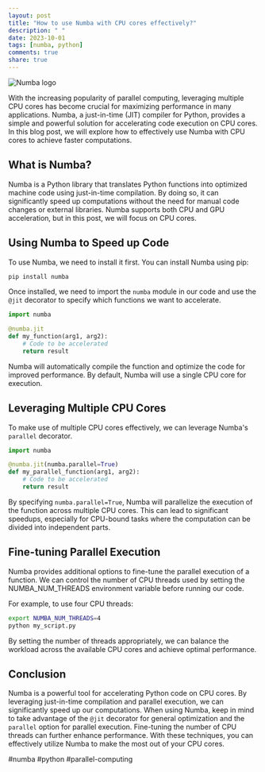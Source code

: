```yaml
---
layout: post
title: "How to use Numba with CPU cores effectively?"
description: " "
date: 2023-10-01
tags: [numba, python]
comments: true
share: true
---
```


![Numba logo](https://numba.pydata.org/_static/numba-icon-300.png)

With the increasing popularity of parallel computing, leveraging multiple CPU cores has become crucial for maximizing performance in many applications. Numba, a just-in-time (JIT) compiler for Python, provides a simple and powerful solution for accelerating code execution on CPU cores. In this blog post, we will explore how to effectively use Numba with CPU cores to achieve faster computations.

## What is Numba?

Numba is a Python library that translates Python functions into optimized machine code using just-in-time compilation. By doing so, it can significantly speed up computations without the need for manual code changes or external libraries. Numba supports both CPU and GPU acceleration, but in this post, we will focus on CPU cores.

## Using Numba to Speed up Code

To use Numba, we need to install it first. You can install Numba using pip:

```bash
pip install numba
```

Once installed, we need to import the `numba` module in our code and use the `@jit` decorator to specify which functions we want to accelerate.

```python
import numba

@numba.jit
def my_function(arg1, arg2):
    # Code to be accelerated
    return result
```

Numba will automatically compile the function and optimize the code for improved performance. By default, Numba will use a single CPU core for execution.

## Leveraging Multiple CPU Cores

To make use of multiple CPU cores effectively, we can leverage Numba's `parallel` decorator. 

```python
import numba

@numba.jit(numba.parallel=True)
def my_parallel_function(arg1, arg2):
    # Code to be accelerated
    return result
```

By specifying `numba.parallel=True`, Numba will parallelize the execution of the function across multiple CPU cores. This can lead to significant speedups, especially for CPU-bound tasks where the computation can be divided into independent parts.

## Fine-tuning Parallel Execution

Numba provides additional options to fine-tune the parallel execution of a function. We can control the number of CPU threads used by setting the NUMBA_NUM_THREADS environment variable before running our code.

For example, to use four CPU threads:

```bash
export NUMBA_NUM_THREADS=4
python my_script.py
```

By setting the number of threads appropriately, we can balance the workload across the available CPU cores and achieve optimal performance.

## Conclusion

Numba is a powerful tool for accelerating Python code on CPU cores. By leveraging just-in-time compilation and parallel execution, we can significantly speed up our computations. When using Numba, keep in mind to take advantage of the `@jit` decorator for general optimization and the `parallel` option for parallel execution. Fine-tuning the number of CPU threads can further enhance performance. With these techniques, you can effectively utilize Numba to make the most out of your CPU cores.

#numba #python #parallel-computing